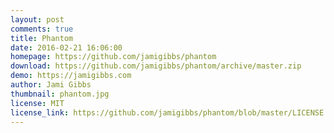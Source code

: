 ```yaml
---
layout: post
comments: true
title: Phantom
date: 2016-02-21 16:06:00
homepage: https://github.com/jamigibbs/phantom
download: https://github.com/jamigibbs/phantom/archive/master.zip
demo: https://jamigibbs.com
author: Jami Gibbs
thumbnail: phantom.jpg
license: MIT
license_link: https://github.com/jamigibbs/phantom/blob/master/LICENSE
---
```

